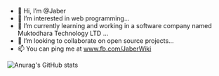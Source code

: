 - 👋 Hi, I’m @Jaber
- 👀 I’m interested in web programming...
- 🌱 I’m currently learning and working in a software company named Muktodhara Technology LTD ...
- 💞️ I’m looking to collaborate on open source projects...
- 📫 You can ping me at www.fb.com/JaberWiki

![Anurag's GitHub stats](https://github-readme-stats.vercel.app/api?username=JaberWiki&show_icons=true&theme=dark)

<!---
hmsjaber/JaberWiki is a ✨ special ✨ repository because its `README.md` (this file) appears on your GitHub profile.
You can click the Preview link to take a look at your changes.
--->
